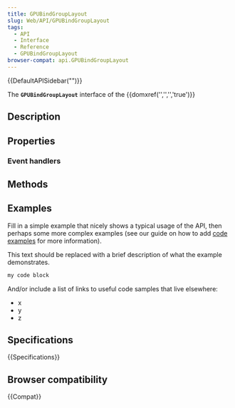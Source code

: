 ```yaml
---
title: GPUBindGroupLayout
slug: Web/API/GPUBindGroupLayout
tags:
  - API
  - Interface
  - Reference
  - GPUBindGroupLayout
browser-compat: api.GPUBindGroupLayout
---
```

{{DefaultAPISidebar("")}}

The **`GPUBindGroupLayout`** interface of the {{domxref('','','','true')}} 

## Description

 

## Properties



### Event handlers



## Methods



## Examples

Fill in a simple example that nicely shows a typical usage of the API, then perhaps some more complex examples (see our guide on how to add [code examples](/en-US/docs/MDN/Contribute/Structures/Code_examples) for more information).

This text should be replaced with a brief description of what the example demonstrates.

```js
my code block
```

And/or include a list of links to useful code samples that live elsewhere:

*   x
*   y
*   z

## Specifications

{{Specifications}}

## Browser compatibility

{{Compat}}

